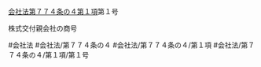 [会社法第７７４条の４第１項](会社法＿＿＿＿第７７４条の４第１項)第１号

株式交付親会社の商号


#会社法
#会社法/第７７４条の４
#会社法/第７７４条の４/第１項
#会社法/第７７４条の４/第１項/第１号

